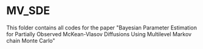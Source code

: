 # MV_SDE
This folder contains all codes for the paper "Bayesian Parameter Estimation for Partially Observed McKean-Vlasov Diffusions Using Multilevel Markov chain Monte Carlo"
